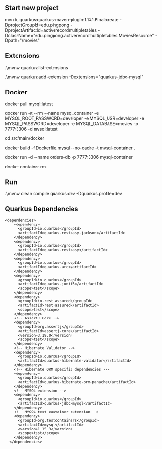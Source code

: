 ## Start new project

mvn io.quarkus:quarkus-maven-plugin:1.13.1.Final:create -DprojectGroupId=edu.pingpong -DprojectArtifactId=activerecordmultipletables -DclassName="edu.pingpong.activerecordmultipletables.MoviesResource" -Dpath="/movies"

## Extensions

.\mvnw quarkus:list-extensions

.\mvnw quarkus:add-extension -Dextensions="quarkus-jdbc-mysql"

## Docker

docker pull mysql:latest

docker run -it --rm --name mysql_container -e MYSQL_ROOT_PASSWORD=developer -e MYSQL_USR=developer -e MYSQL_PASSWORD=developer -e MYSQL_DATABASE=movies -p 7777:3306 -d mysql:latest

cd src/main/docker

docker build -f Dockerfile.mysql --no-cache -t mysql-container .

docker run -d --name orders-db -p 7777:3306 mysql-container

docker container rm <container name>

## Run

.\mvnw clean compile quarkus:dev -Dquarkus.profile=dev

## Quarkus Dependencies

```
<dependencies>
    <dependency>
      <groupId>io.quarkus</groupId>
      <artifactId>quarkus-resteasy-jackson</artifactId>
    </dependency>
    <dependency>
      <groupId>io.quarkus</groupId>
      <artifactId>quarkus-resteasy</artifactId>
    </dependency>
    <dependency>
      <groupId>io.quarkus</groupId>
      <artifactId>quarkus-arc</artifactId>
    </dependency>
    <dependency>
      <groupId>io.quarkus</groupId>
      <artifactId>quarkus-junit5</artifactId>
      <scope>test</scope>
    </dependency>
    <dependency>
      <groupId>io.rest-assured</groupId>
      <artifactId>rest-assured</artifactId>
      <scope>test</scope>
    </dependency>
    <!-- AssertJ Core -->
    <dependency>
      <groupId>org.assertj</groupId>
      <artifactId>assertj-core</artifactId>
      <version>3.19.0</version>
      <scope>test</scope>
    </dependency>
    <!-- Hibernate Validator -->
    <dependency>
      <groupId>io.quarkus</groupId>
      <artifactId>quarkus-hibernate-validator</artifactId>
    </dependency>
    <!-- Hibernate ORM specific dependencies -->
    <dependency>
      <groupId>io.quarkus</groupId>
      <artifactId>quarkus-hibernate-orm-panache</artifactId>
    </dependency>
    <!-- MYSQL extension -->
    <dependency>
      <groupId>io.quarkus</groupId>
      <artifactId>quarkus-jdbc-mysql</artifactId>
    </dependency>
    <!-- MYSQL test container extension -->
    <dependency>
      <groupId>org.testcontainers</groupId>
      <artifactId>mysql</artifactId>
      <version>1.15.3</version>
      <scope>test</scope>
    </dependency>
  </dependencies>
```